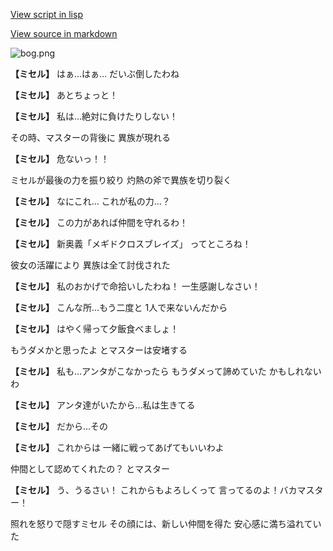 [View script in lisp](../scripts/20151303.txt)

[View source in markdown](20151303.md)

![bog.png](../images/backgrounds/bog.png)

**【ミセル】**
はぁ…はぁ…
だいぶ倒したわね

**【ミセル】**
あとちょっと！

**【ミセル】**
私は…絶対に負けたりしない！

その時、マスターの背後に
異族が現れる

**【ミセル】**
危ないっ！！

ミセルが最後の力を振り絞り
灼熱の斧で異族を切り裂く

**【ミセル】**
なにこれ…
これが私の力…？

**【ミセル】**
この力があれば仲間を守れるわ！

**【ミセル】**
新奥義「メギドクロスブレイズ」
ってところね！

彼女の活躍により
異族は全て討伐された

**【ミセル】**
私のおかげで命拾いしたわね！
一生感謝しなさい！

**【ミセル】**
こんな所…もう二度と
1人で来ないんだから

**【ミセル】**
はやく帰って夕飯食べましょ！

もうダメかと思ったよ
とマスターは安堵する

**【ミセル】**
私も…アンタがこなかったら
もうダメって諦めていた
かもしれないわ

**【ミセル】**
アンタ達がいたから…私は生きてる

**【ミセル】**
だから…その

**【ミセル】**
これからは
一緒に戦ってあげてもいいわよ

仲間として認めてくれたの？
とマスター

**【ミセル】**
う、うるさい！ 
これからもよろしくって
言ってるのよ！バカマスター！

照れを怒りで隠すミセル
その顔には、新しい仲間を得た
安心感に満ち溢れていた
